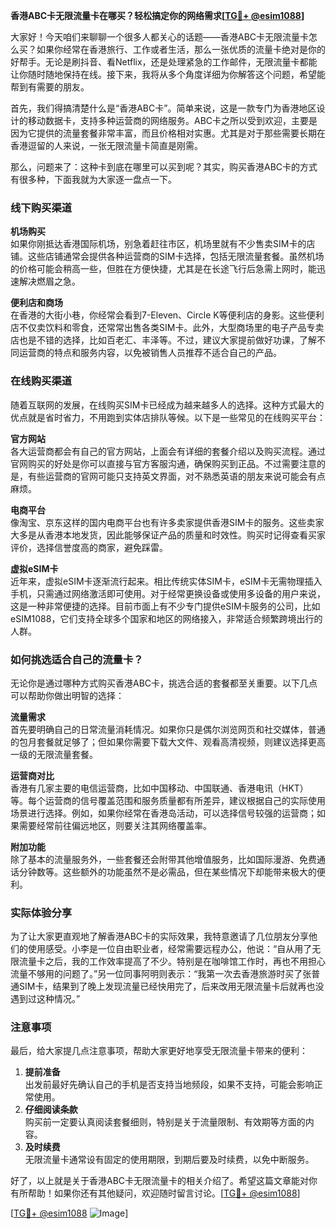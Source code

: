 **香港ABC卡无限流量卡在哪买？轻松搞定你的网络需求[[TG💪+ @esim1088](https://t.me/s/esim1088)]**

大家好！今天咱们来聊聊一个很多人都关心的话题——香港ABC卡无限流量卡怎么买？如果你经常在香港旅行、工作或者生活，那么一张优质的流量卡绝对是你的好帮手。无论是刷抖音、看Netflix，还是处理紧急的工作邮件，无限流量卡都能让你随时随地保持在线。接下来，我将从多个角度详细为你解答这个问题，希望能帮到有需要的朋友。

首先，我们得搞清楚什么是“香港ABC卡”。简单来说，这是一款专门为香港地区设计的移动数据卡，支持多种运营商的网络服务。ABC卡之所以受到欢迎，主要是因为它提供的流量套餐非常丰富，而且价格相对实惠。尤其是对于那些需要长期在香港逗留的人来说，一张无限流量卡简直是刚需。

那么，问题来了：这种卡到底在哪里可以买到呢？其实，购买香港ABC卡的方式有很多种，下面我就为大家逐一盘点一下。

### 线下购买渠道

**机场购买**  
如果你刚抵达香港国际机场，别急着赶往市区，机场里就有不少售卖SIM卡的店铺。这些店铺通常会提供各种运营商的SIM卡选择，包括无限流量套餐。虽然机场的价格可能会稍高一些，但胜在方便快捷，尤其是在长途飞行后急需上网时，能迅速解决燃眉之急。

**便利店和商场**  
在香港的大街小巷，你经常会看到7-Eleven、Circle K等便利店的身影。这些便利店不仅卖饮料和零食，还常常出售各类SIM卡。此外，大型商场里的电子产品专卖店也是不错的选择，比如百老汇、丰泽等。不过，建议大家提前做好功课，了解不同运营商的特点和服务内容，以免被销售人员推荐不适合自己的产品。

### 在线购买渠道

随着互联网的发展，在线购买SIM卡已经成为越来越多人的选择。这种方式最大的优点就是省时省力，不用跑到实体店排队等候。以下是一些常见的在线购买平台：

**官方网站**  
各大运营商都会有自己的官方网站，上面会有详细的套餐介绍以及购买流程。通过官网购买的好处是你可以直接与官方客服沟通，确保购买到正品。不过需要注意的是，有些运营商的官网可能只支持英文界面，对不熟悉英语的朋友来说可能会有点麻烦。

**电商平台**  
像淘宝、京东这样的国内电商平台也有许多卖家提供香港SIM卡的服务。这些卖家大多是从香港本地发货，因此能够保证产品的质量和时效性。购买时记得查看买家评价，选择信誉度高的商家，避免踩雷。

**虚拟eSIM卡**  
近年来，虚拟eSIM卡逐渐流行起来。相比传统实体SIM卡，eSIM卡无需物理插入手机，只需通过网络激活即可使用。对于经常更换设备或使用多设备的用户来说，这是一种非常便捷的选择。目前市面上有不少专门提供eSIM卡服务的公司，比如eSIM1088，它们支持全球多个国家和地区的网络接入，非常适合频繁跨境出行的人群。

### 如何挑选适合自己的流量卡？

无论你是通过哪种方式购买香港ABC卡，挑选合适的套餐都至关重要。以下几点可以帮助你做出明智的选择：

**流量需求**  
首先要明确自己的日常流量消耗情况。如果你只是偶尔浏览网页和社交媒体，普通的包月套餐就足够了；但如果你需要下载大文件、观看高清视频，则建议选择更高一级的无限流量套餐。

**运营商对比**  
香港有几家主要的电信运营商，比如中国移动、中国联通、香港电讯（HKT）等。每个运营商的信号覆盖范围和服务质量都有所差异，建议根据自己的实际使用场景进行选择。例如，如果你经常在香港岛活动，可以选择信号较强的运营商；如果需要经常前往偏远地区，则要关注其网络覆盖率。

**附加功能**  
除了基本的流量服务外，一些套餐还会附带其他增值服务，比如国际漫游、免费通话分钟数等。这些额外的功能虽然不是必需品，但在某些情况下却能带来极大的便利。

### 实际体验分享

为了让大家更直观地了解香港ABC卡的实际效果，我特意邀请了几位朋友分享他们的使用感受。小李是一位自由职业者，经常需要远程办公，他说：“自从用了无限流量卡之后，我的工作效率提高了不少。特别是在咖啡馆工作时，再也不用担心流量不够用的问题了。”另一位同事阿明则表示：“我第一次去香港旅游时买了张普通SIM卡，结果到了晚上发现流量已经快用完了，后来改用无限流量卡后就再也没遇到过这种情况。”

### 注意事项

最后，给大家提几点注意事项，帮助大家更好地享受无限流量卡带来的便利：

1. **提前准备**  
出发前最好先确认自己的手机是否支持当地频段，如果不支持，可能会影响正常使用。
2. **仔细阅读条款**  
购买前一定要认真阅读套餐细则，特别是关于流量限制、有效期等方面的内容。
3. **及时续费**  
无限流量卡通常设有固定的使用期限，到期后要及时续费，以免中断服务。

好了，以上就是关于香港ABC卡无限流量卡的相关介绍了。希望这篇文章能对你有所帮助！如果你还有其他疑问，欢迎随时留言讨论。[[TG💪+ @esim1088](https://t.me/s/esim1088)]  

[[TG💪+ @esim1088](https://t.me/s/esim1088) ![Image](https://i.postimg.cc/4NQfJmqS/Snipaste-2025-05-13-00-14-12.png)]